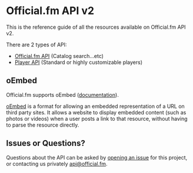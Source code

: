 # Official.fm API v2

This is the reference guide of all the resources available on Official.fm API v2.

There are 2 types of API:

  * [Official.fm API](https://github.com/officialfm/api/blob/master/sections/api.md) (Catalog search...etc)
  * [Player API](https://github.com/officialfm/api/blob/master/sections/player_api.md) (Standard or highly customizable players)
  
## oEmbed

Official.fm supports oEmbed ([documentation](https://github.com/officialfm/api/blob/master/sections/oembed.md)).

[oEmbed](http://oembed.com) is a format for allowing an embedded representation of a URL on third party sites. It allows a website to display embedded content (such as photos or videos) when a user posts a link to that resource, without having to parse the resource directly.

## Issues or Questions?

Questions about the API can be asked by [opening an issue](https://github.com/officialfm/api/issues/new) for this project, or contacting us privately [api@official.fm](mailto:api@official.fm).
